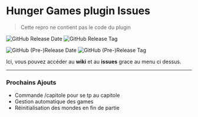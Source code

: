 # Hunger Games plugin Issues
> Cette repro ne contient pas le code du plugin

![GitHub Release Date](https://img.shields.io/github/release-date/Amitron-dev/hungergames-issues?label=date%20release)
![GitHub Release Tag](https://img.shields.io/github/release/Amitron-dev/hungergames-issues?label=release%20tag)


![GitHub (Pre-)Release Date](https://img.shields.io/github/release-date-pre/Amitron-Dev/hungergames-issues?label=date%20pre-releases)
![GitHub (Pre-)Release Tag](https://img.shields.io/github/release-pre/Amitron-Dev/hungergames-issues?label=pre-release%20tag)


Ici, vous pouvez accéder au **wiki** et au **issues** grace au menu ci dessus.
***

### Prochains Ajouts
* Commande /capitole pour se tp au capitole
* Gestion automatique des games
* Réinitialisation des mondes en fin de partie
